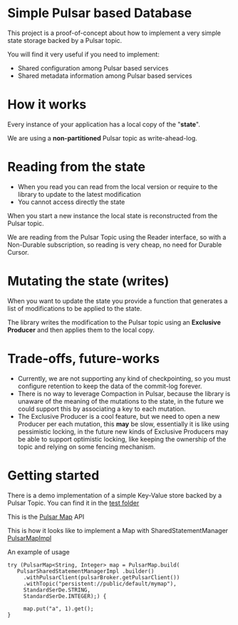 # Simple Pulsar based Database

This project is a proof-of-concept about how to implement a very simple state storage backed by a Pulsar topic.

You will find it very useful if you need to implement:
- Shared configuration among Pulsar based services
- Shared metadata information among Pulsar based services

# How it works

Every instance of your application has a local copy of the "**state**".

We are using a **non-partitioned** Pulsar topic as write-ahead-log.


# Reading from the state

- When you read you can read from the local version or require to the library to update to the latest modification
- You cannot access directly the state

When you start a new instance the local state is reconstructed from the Pulsar topic.

We are reading from the Pulsar Topic using the Reader interface, so with a Non-Durable subscription, so
reading is very cheap, no need for Durable Cursor.

# Mutating the state (writes)
When you want to update the state you provide a function that generates a list of modifications to be applied to the state.

The library writes the modification to the Pulsar topic using an **Exclusive Producer** and then applies them to the local copy.

# Trade-offs, future-works

- Currently, we are not supporting any kind of checkpointing, so you must configure retention to keep the data of the commit-log 
forever.
- There is no way to leverage Compaction in Pulsar, because the library is unaware of the meaning of the mutations to the state,
in the future we could support this by associating a key to each mutation.
- The Exclusive Producer is a cool feature, but we need to open a new Producer per each mutation, this **may** be slow, 
essentially it is like using pessimistic locking, in the future new kinds of Exclusive Producers may be able to support optimistic locking,
like keeping the ownership of the topic and relying on some fencing mechanism.


# Getting started

There is a demo implementation of a simple Key-Value store backed by a Pulsar Topic.
You can find it in the [test folder](./src/test/java/org/apache/pulsar/db/PulsarMapImplTest.java)

This is the [Pulsar Map](./src/main/java/org/apache/pulsar/db/PulsarMap.java) API

This is how it looks like to implement a Map with SharedStatementManager [PulsarMapImpl](src/main/java/org/apache/pulsar/db/impl/PulsarMapImpl.java)

An example of usage


```
try (PulsarMap<String, Integer> map = PulsarMap.build(
   PulsarSharedStatementManagerImpl .builder()
     .withPulsarClient(pulsarBroker.getPulsarClient())
     .withTopic("persistent://public/default/mymap"),
     StandardSerDe.STRING,
     StandardSerDe.INTEGER);) {

     map.put("a", 1).get();
}
```


